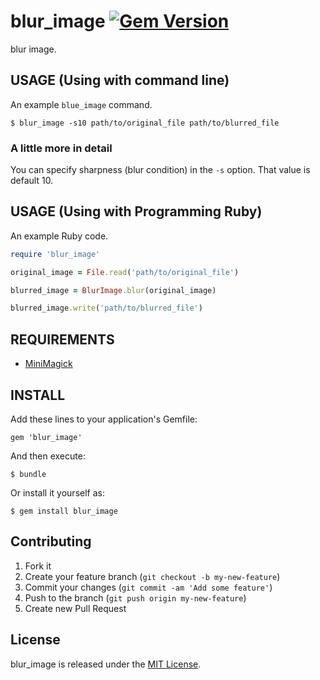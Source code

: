 # blur_image [![Gem Version](https://badge.fury.io/rb/blur_image.svg)](http://badge.fury.io/rb/blur_image)

blur image.

## USAGE (Using with command line)

An example `blue_image` command.

```
$ blur_image -s10 path/to/original_file path/to/blurred_file
```

### A little more in detail

You can specify sharpness (blur condition) in the `-s` option. That value is default 10.

## USAGE (Using with Programming Ruby)

An example Ruby code.

```ruby
require 'blur_image'

original_image = File.read('path/to/original_file')

blurred_image = BlurImage.blur(original_image)

blurred_image.write('path/to/blurred_file')
```

## REQUIREMENTS

* [MiniMagick](https://github.com/minimagick/minimagick)

## INSTALL

Add these lines to your application's Gemfile:

```
gem 'blur_image'
```

And then execute:

```
$ bundle
```

Or install it yourself as:

```
$ gem install blur_image
```

## Contributing

1. Fork it
2. Create your feature branch (`git checkout -b my-new-feature`)
3. Commit your changes (`git commit -am 'Add some feature'`)
4. Push to the branch (`git push origin my-new-feature`)
5. Create new Pull Request

## License

blur_image is released under the [MIT License](http://www.opensource.org/licenses/MIT).
